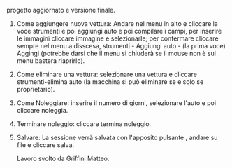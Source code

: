 progetto aggiornato e versione finale.

1) Come aggiungere nuova vettura:
   Andare nel menu in alto e cliccare la voce strumenti e poi aggiungi auto e poi compilare i campi, per inserire le immagini cliccare immagine e selezionarle;
   per confermare cliccare sempre nel menu a disscesa,  strumenti - Aggiungi auto  - (la prima voce) Aggingi (potrebbe darsi che il menu si chiuderà se il mouse non è sul menu bastera riaprirlo).
2) Come eliminare una vettura:
   selezionare una vettura e cliccare strumenti-elimina auto  (la macchina si può eliminare se e solo se proprietario).
3) Come Noleggiare:
   inserire il numero di giorni, selezionare l'auto e poi cliccare noleggia.
4) Terminare noleggio:
   cliccare termina noleggio.
5) Salvare:
   La sessione verrà salvata con l'apposito pulsante , andare su file e cliccare salva.



   Lavoro svolto da Griffini Matteo.
